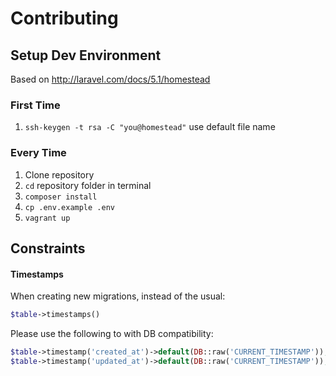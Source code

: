 # Contributing

## Setup Dev Environment
Based on http://laravel.com/docs/5.1/homestead

### First Time
1. `ssh-keygen -t rsa -C "you@homestead"` use default file name

### Every Time
1. Clone repository
2. `cd` repository folder in terminal
3. `composer install`
4. `cp .env.example .env`
5. `vagrant up`

## Constraints

#### Timestamps
When creating new migrations, instead of the usual:
```php
$table->timestamps()
```
Please use the following to with DB compatibility:
 ```php
 $table->timestamp('created_at')->default(DB::raw('CURRENT_TIMESTAMP'));
 $table->timestamp('updated_at')->default(DB::raw('CURRENT_TIMESTAMP'));
 ```
 
